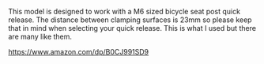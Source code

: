 This model is designed to work with a M6 sized bicycle seat post quick release.  The distance between clamping surfaces is 23mm so please keep that in mind when selecting your quick release.  This is what I used but there are many like them.

https://www.amazon.com/dp/B0CJ991SD9

